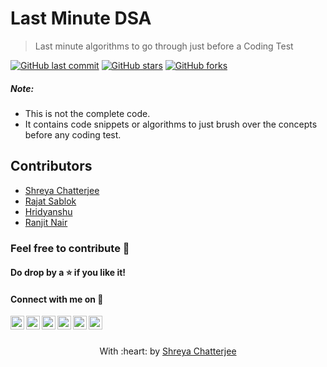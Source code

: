 # Last Minute DSA

> Last minute algorithms to go through just before a Coding Test

[![GitHub last commit](https://img.shields.io/github/last-commit/Shreya549/last-minute-dsa?style=social&logo=git)](https://github.com/Shreya549/) [![GitHub stars](https://img.shields.io/github/stars/Shreya549/last-minute-dsa?style=social)](https://github.com/Shreya549/last-minute-dsa/stargazers) [![GitHub forks](https://img.shields.io/github/forks/Shreya549/last-minute-dsa?style=social&logo=git)](https://github.com/Shreya549/last-minute-dsa/network)

##### Note:
- This is not the complete code.
- It contains code snippets or algorithms to just brush over the concepts before any coding test.

## Contributors
 - <a href="https://github.com/Shreya549">Shreya Chatterjee</a>
 - <a href="https://github.com/RajatSablok">Rajat Sablok</a>
 - <a href="https://github.com/Hridyanshu">Hridyanshu</a>
 - <a href="https://github.com/ranjitmnair">Ranjit Nair</a>
 
 
### Feel free to contribute :star_struck:


#### Do drop by a :star: if you like it!
#### Connect with me on :smiling_face_with_three_hearts:
<a href="https://twitter.com/shreyaaaaaaaaa_">
  <img align="left" alt="Shreya's Twitter" width="22px" src="https://cdn.jsdelivr.net/npm/simple-icons@v3/icons/twitter.svg" />
</a>
<a href="https://www.linkedin.com/in/shreyachatterjee05/">
  <img align="left" alt="Shreya's LinkedIn" width="22px" src="https://cdn.jsdelivr.net/npm/simple-icons@v3/icons/linkedin.svg" />
</a>
<a href="https://github.com/Shreya549">
  <img align="left" alt="Shreya's Github" width="22px" src="https://cdn.jsdelivr.net/npm/simple-icons@v3/icons/github.svg" />
</a>
<a href="https://www.instagram.com/the_strange_concoction/">
  <img align="left" alt="Shreya's Instagram" width="22px" src="https://cdn.jsdelivr.net/npm/simple-icons@v3/icons/instagram.svg" />
</a>
<a href="https://www.facebook.com/shreya.chatterjee.31105674">
  <img align="left" alt="Shreya's Facebook" width="22px" src="https://cdn.jsdelivr.net/npm/simple-icons@v3/icons/facebook.svg" />
</a>
<a href="https://www.hackerrank.com/shreyachatterje2">
  <img align="left" alt="Shreya's Hackerrank" width="22px" src="https://cdn.jsdelivr.net/npm/simple-icons@v3/icons/hackerrank.svg" />
</a>
<br><br>

<p align="center">
	With :heart: by <a href="https://github.com/Shreya549" target="_blank">Shreya Chatterjee</a>
</p>
